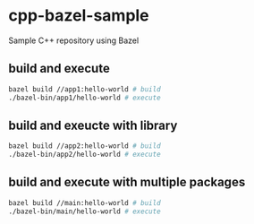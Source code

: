 # cpp-bazel-sample

Sample C++ repository using Bazel

## build and execute

```sh
bazel build //app1:hello-world # build
./bazel-bin/app1/hello-world # execute
```

## build and exeucte with library

```sh
bazel build //app2:hello-world # build
./bazel-bin/app2/hello-world # execute
```

## build and execute with multiple packages

```sh
bazel build //main:hello-world # build
./bazel-bin/main/hello-world # execute
```
